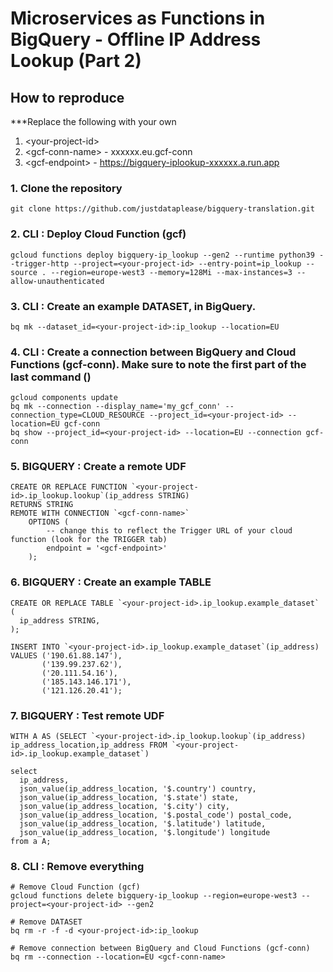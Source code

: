 # Microservices as Functions in BigQuery - Offline IP Address Lookup (Part 2)

## How to reproduce

***Replace the following with your own

1) \<your-project-id>
2) \<gcf-conn-name> - xxxxxx.eu.gcf-conn
3) \<gcf-endpoint> - https://bigquery-iplookup-xxxxxx.a.run.app

### 1. Clone the repository

    git clone https://github.com/justdataplease/bigquery-translation.git

### 2. CLI : Deploy Cloud Function (gcf)

    gcloud functions deploy bigquery-ip_lookup --gen2 --runtime python39 --trigger-http --project=<your-project-id> --entry-point=ip_lookup --source . --region=europe-west3 --memory=128Mi --max-instances=3 --allow-unauthenticated

### 3. CLI : Create an example DATASET, in BigQuery.

    bq mk --dataset_id=<your-project-id>:ip_lookup --location=EU

### 4. CLI : Create a connection between BigQuery and Cloud Functions (gcf-conn). Make sure to note the first part of the last command (<gcf-conn-name>)

    gcloud components update
    bq mk --connection --display_name='my_gcf_conn' --connection_type=CLOUD_RESOURCE --project_id=<your-project-id> --location=EU gcf-conn
    bq show --project_id=<your-project-id> --location=EU --connection gcf-conn

### 5. BIGQUERY : Create a remote UDF

    CREATE OR REPLACE FUNCTION `<your-project-id>.ip_lookup.lookup`(ip_address STRING)
    RETURNS STRING
    REMOTE WITH CONNECTION `<gcf-conn-name>`
        OPTIONS (
            -- change this to reflect the Trigger URL of your cloud function (look for the TRIGGER tab)
            endpoint = '<gcf-endpoint>'
        );

### 6. BIGQUERY : Create an example TABLE

    CREATE OR REPLACE TABLE `<your-project-id>.ip_lookup.example_dataset` (
      ip_address STRING,
    );
    
    INSERT INTO `<your-project-id>.ip_lookup.example_dataset`(ip_address)
    VALUES ('190.61.88.147'),
           ('139.99.237.62'),
           ('20.111.54.16'),
           ('185.143.146.171'),
           ('121.126.20.41');

### 7. BIGQUERY : Test remote UDF

    WITH A AS (SELECT `<your-project-id>.ip_lookup.lookup`(ip_address) ip_address_location,ip_address FROM `<your-project-id>.ip_lookup.example_dataset`)
    
    select
      ip_address,
      json_value(ip_address_location, '$.country') country,
      json_value(ip_address_location, '$.state') state,
      json_value(ip_address_location, '$.city') city,
      json_value(ip_address_location, '$.postal_code') postal_code,
      json_value(ip_address_location, '$.latitude') latitude,
      json_value(ip_address_location, '$.longitude') longitude
    from a A;

### 8. CLI : Remove everything

    # Remove Cloud Function (gcf)
    gcloud functions delete bigquery-ip_lookup --region=europe-west3 --project=<your-project-id> --gen2

    # Remove DATASET
    bq rm -r -f -d <your-project-id>:ip_lookup

    # Remove connection between BigQuery and Cloud Functions (gcf-conn)
    bq rm --connection --location=EU <gcf-conn-name>